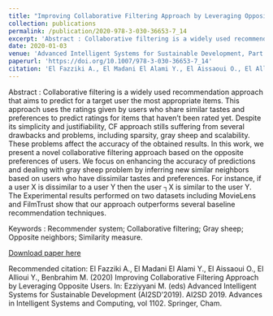 ```yaml
---
title: "Improving Collaborative Filtering Approach by Leveraging Opposite Users"
collection: publications
permalink: /publication/2020-978-3-030-36653-7_14
excerpt: 'Abstract : Collaborative filtering is a widely used recommendation approach that aims to predict for a target user the most appropriate items. This approach uses the ratings given by users who share similar tastes and preferences to predict ratings for items that haven’t been rated yet. Despite its simplicity and justifiability, CF approach stills suffering from several drawbacks and problems, including sparsity, gray sheep and scalability. These problems affect the accuracy of the obtained results. In this work, we present a novel collaborative filtering approach based on the opposite preferences of users. We focus on enhancing the accuracy of predictions and dealing with gray sheep problem by inferring new similar neighbors based on users who have dissimilar tastes and preferences. For instance, if a user X is dissimilar to a user Y then the user ┐X is similar to the user Y. The Experimental results performed on two datasets including MovieLens and FilmTrust show that our approach outperforms several baseline recommendation techniques.'
date: 2020-01-03
venue: 'Advanced Intelligent Systems for Sustainable Development, Part of the Advances in Intelligent Systems and Computing book series (AISC, volume 1102)'
paperurl: 'https://doi.org/10.1007/978-3-030-36653-7_14'
citation: 'El Fazziki A., El Madani El Alami Y., El Aissaoui O., El Allioui Y., Benbrahim M. (2020) Improving Collaborative Filtering Approach by Leveraging Opposite Users. In: Ezziyyani M. (eds) Advanced Intelligent Systems for Sustainable Development (AI2SD’2019). AI2SD 2019. Advances in Intelligent Systems and Computing, vol 1102. Springer, Cham.'
---
```

Abstract : Collaborative filtering is a widely used recommendation approach that aims to predict for a target user the most appropriate items. This approach uses the ratings given by users who share similar tastes and preferences to predict ratings for items that haven’t been rated yet. Despite its simplicity and justifiability, CF approach stills suffering from several drawbacks and problems, including sparsity, gray sheep and scalability. These problems affect the accuracy of the obtained results. In this work, we present a novel collaborative filtering approach based on the opposite preferences of users. We focus on enhancing the accuracy of predictions and dealing with gray sheep problem by inferring new similar neighbors based on users who have dissimilar tastes and preferences. For instance, if a user X is dissimilar to a user Y then the user ┐X is similar to the user Y. The Experimental results performed on two datasets including MovieLens and FilmTrust show that our approach outperforms several baseline recommendation techniques.

Keywords : Recommender system; Collaborative filtering; Gray sheep; Opposite neighbors; Similarity measure.

[Download paper here](/files/2020-978-3-030-36653-7_14.pdf)

Recommended citation: El Fazziki A., El Madani El Alami Y., El Aissaoui O., El Allioui Y., Benbrahim M. (2020) Improving Collaborative Filtering Approach by Leveraging Opposite Users. In: Ezziyyani M. (eds) Advanced Intelligent Systems for Sustainable Development (AI2SD’2019). AI2SD 2019. Advances in Intelligent Systems and Computing, vol 1102. Springer, Cham.

